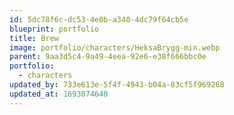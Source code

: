```yaml
---
id: 5dc78f6c-dc53-4e0b-a340-4dc79f64cb5e
blueprint: portfolio
title: Brew
image: portfolio/characters/HeksaBrygg-min.webp
parent: 9aa3d5c4-9a49-4eea-92e6-e38f666bbc0e
portfolio:
  - characters
updated_by: 733e613e-5f4f-4943-b04a-83cf5f969268
updated_at: 1693074640
---
```

